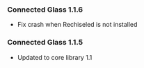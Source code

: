 ### Connected Glass 1.1.6
- Fix crash when Rechiseled is not installed

### Connected Glass 1.1.5
- Updated to core library 1.1
